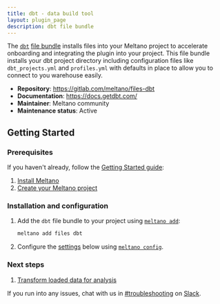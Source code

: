 ```yaml
---
title: dbt - data build tool
layout: plugin_page
description: dbt file bundle
---
```


The [`dbt`](https://www.getdbt.com) [file bundle](https://docs.meltano.com/concepts/plugins#file-bundles) installs files into your Meltano project to accelerate onboarding and integrating the plugin into your project.
This file bundle installs your dbt project directory including configuration files like `dbt_projects.yml` and `profiles.yml` with defaults in place to allow you to connect to you warehouse easily.

- **Repository**: <https://gitlab.com/meltano/files-dbt>
- **Documentation**: <https://docs.getdbt.com/>
- **Maintainer**: Meltano community
- **Maintenance status**: Active

## Getting Started

### Prerequisites

If you haven't already, follow the [Getting Started guide](https://docs.meltano.com/getting-started.html):

1. [Install Meltano](https://docs.meltano.com/getting-started.html#install-meltano)
1. [Create your Meltano project](https://docs.meltano.com/getting-started.html#create-your-meltano-project)

### Installation and configuration

1. Add the `dbt` file bundle to your project using [`meltano add`](https://docs.meltano.com/command-line-interface.html#add):

    ```bash
    meltano add files dbt
    ```

1. Configure the [settings](#settings) below using [`meltano config`](https://docs.meltano.com/command-line-interface.html#config).

### Next steps

1. [Transform loaded data for analysis](https://docs.meltano.com/getting-started.html#transform-loaded-data-for-analysis)

If you run into any issues, chat with us in [#troubleshooting](https://meltano.slack.com/archives/C01TCRBBJD7) on [Slack](https://meltano.com/slack).

